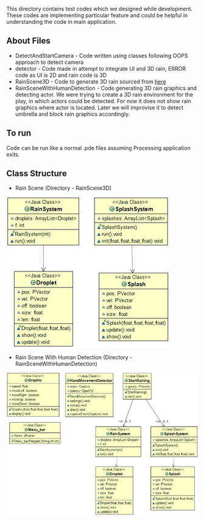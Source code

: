 This directory contains test codes which we designed while development. These codes are implementing particular feature and could be helpful in understanding the code in main application.

## About Files
* DetectAndStartCamera - Code written using classes following OOPS approach to detect camera
* detector - Code made in attempt to integrate UI and 3D rain, ERROR code as UI is 2D and rain code is 3D
* RainScene3D - Code to generate 3D rain sourced from [here](https://discourse.processing.org/t/simple-3d-rain-simulation/10834)
* RainSceneWithHumanDetection - Code generating 3D rain graphics and detecting actor. We were trying to create a 3D rain environment for the play, in which actors could be detected. For now it does not show rain graphics where actor is located. Later we will improvise it to detect umbrella and block rain graphics accordingly.


## To run

Code can be run like a normal .pde files assuming Processing application exits.


## Class Structure 

* Rain Scene (Directory - RainScene3D)

![RainScene3D](RainScene3D/RainScene3DUML.png "RainScene3D")


* Rain Scene With Human Detection (Directory - RainSceneWithHumanDetection)

![RainScene3D](RainSceneWithHumanDetection/RainSceneWithHumanDetectionUML.png "RainSceneWithHumanDetection")